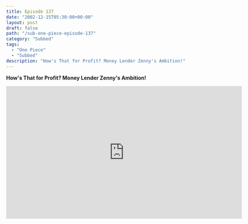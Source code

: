 ```yaml
---
title: Episode 137
date: "2002-12-15T05:30:00+00:00"
layout: post
draft: false
path: "/sub-one-piece-episode-137"
category: "Subbed"
tags:
  - "One Piece"
  - "Subbed"
description: "How's That for Profit? Money Lender Zenny's Ambition!"
---
```


**How's That for Profit? Money Lender Zenny's Ambition!**

<iframe width="640" height="360" src="https://www.rapidvideo.com/e/FXQE23VQYA" frameborder="0" marginwidth=0 marginheight=0 scrolling=no allowfullscreen></iframe>

